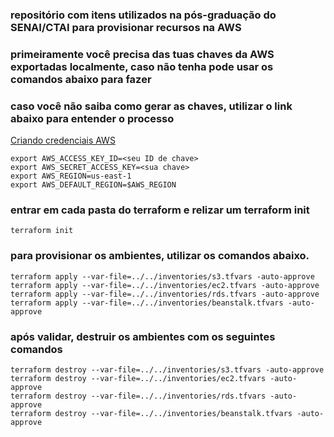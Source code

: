 ### repositório com itens utilizados na pós-graduação do SENAI/CTAI para provisionar recursos na AWS 

### primeiramente você precisa das tuas chaves da AWS exportadas localmente, caso não tenha pode usar os comandos abaixo para fazer
### caso você não saiba como gerar as chaves, utilizar o link abaixo para entender o processo 

[Criando credenciais AWS](https://docs.aws.amazon.com/pt_br/general/latest/gr/aws-sec-cred-types.html)


```
export AWS_ACCESS_KEY_ID=<seu ID de chave>
export AWS_SECRET_ACCESS_KEY=<sua chave>
export AWS_REGION=us-east-1
export AWS_DEFAULT_REGION=$AWS_REGION
```

### entrar em cada pasta do terraform e relizar um terraform init 

```
terraform init
```

### para provisionar os ambientes, utilizar os comandos abaixo.
```
terraform apply --var-file=../../inventories/s3.tfvars -auto-approve
terraform apply --var-file=../../inventories/ec2.tfvars -auto-approve
terraform apply --var-file=../../inventories/rds.tfvars -auto-approve
terraform apply --var-file=../../inventories/beanstalk.tfvars -auto-approve
```

### após validar, destruir os ambientes com os seguintes comandos
```
terraform destroy --var-file=../../inventories/s3.tfvars -auto-approve
terraform destroy --var-file=../../inventories/ec2.tfvars -auto-approve
terraform destroy --var-file=../../inventories/rds.tfvars -auto-approve
terraform destroy --var-file=../../inventories/beanstalk.tfvars -auto-approve
```